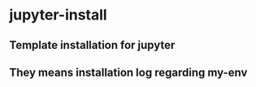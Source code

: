 # jupyter-install

## Template installation for jupyter
## They means installation log regarding my-env
